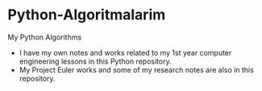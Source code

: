 # Python-Algoritmalarim
My Python Algorithms

- I have my own notes and works related to my 1st year computer engineering lessons in this Python repository.
- My Project Euler works and some of my research notes are also in this repository.
